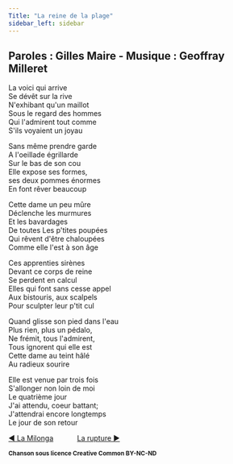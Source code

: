 ```yaml
---
Title: "La reine de la plage"
sidebar_left: sidebar
---
```


##  Paroles : Gilles Maire - Musique : Geoffray Milleret
  
La voici qui arrive  
Se dévêt sur la rive  
N'exhibant qu'un maillot  
Sous le regard des hommes  
Qui l'admirent tout comme  
S'ils voyaient un joyau  
  
Sans même prendre garde  
A l'oeillade égrillarde  
Sur le bas de son cou  
Elle expose ses formes,  
ses deux pommes énormes  
En font rêver beaucoup  
  
Cette dame un peu mûre  
Déclenche les murmures  
Et les bavardages  
De toutes Les p'tites poupées  
Qui rêvent d'être chaloupées  
Comme elle l'est à son âge  
  
Ces apprenties sirènes  
Devant ce corps de reine  
Se perdent en calcul  
Elles qui font sans cesse appel  
Aux bistouris, aux scalpels  
Pour sculpter leur p'tit cul  
  
Quand glisse son pied dans l'eau  
Plus rien, plus un pédalo,  
Ne frémit, tous l'admirent,  
Tous ignorent qui elle est  
Cette dame au teint hâlé  
Au radieux sourire  
  
Elle est venue par trois fois  
S'allonger non loin de moi  
Le quatrième jour  
J'ai attendu, coeur battant;  
J'attendrai encore longtemps  
Le jour de son retour  
  


[ ◀ La Milonga](../la_milonga) ​ ​ ​ ​ ​ ​ ​ ​ ​ ​ ​ ​[La rupture ▶](../la_rupture)


<b><sub>Chanson sous licence Creative Common BY-NC-ND</sub></b>
